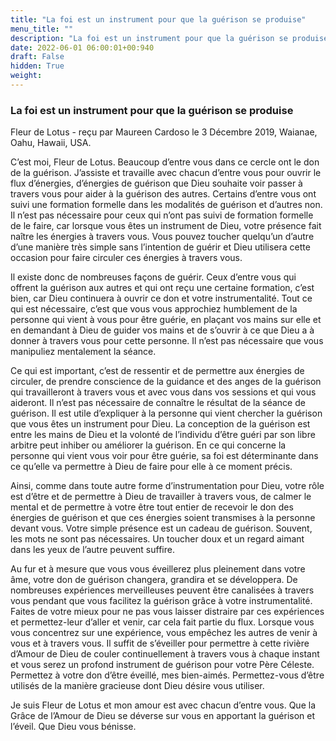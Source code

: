 ```yaml
---
title: "La foi est un instrument pour que la guérison se produise"
menu_title: ""
description: "La foi est un instrument pour que la guérison se produise"
date: 2022-06-01 06:00:01+00:940
draft: False
hidden: True
weight:
---
```

### La foi est un instrument pour que la guérison se produise

Fleur de Lotus - reçu par Maureen Cardoso le 3 Décembre 2019, Waianae, Oahu, Hawaii, USA.

C’est moi, Fleur de Lotus. Beaucoup d’entre vous dans ce cercle ont le don de la guérison. J’assiste et travaille avec chacun d’entre vous pour ouvrir le flux d’énergies, d’énergies de guérison que Dieu souhaite voir passer à travers vous pour aider à la guérison des autres. Certains d’entre vous ont suivi une formation formelle dans les modalités de guérison et d’autres non. Il n’est pas nécessaire pour ceux qui n’ont pas suivi de formation formelle de le faire, car lorsque vous êtes un instrument de Dieu, votre présence fait naître les énergies à travers vous. Vous pouvez toucher quelqu’un d’autre d’une manière très simple sans l’intention de guérir et Dieu utilisera cette occasion pour faire circuler ces énergies à travers vous.

Il existe donc de nombreuses façons de guérir. Ceux d’entre vous qui offrent la guérison aux autres et qui ont reçu une certaine formation, c’est bien, car Dieu continuera à ouvrir ce don et votre instrumentalité. Tout ce qui est nécessaire, c’est que vous vous approchiez humblement de la personne qui vient à vous pour être guérie, en plaçant vos mains sur elle et en demandant à Dieu de guider vos mains et de s’ouvrir à ce que Dieu a à donner à travers vous pour cette personne. Il n’est pas nécessaire que vous manipuliez mentalement la séance.

Ce qui est important, c’est de ressentir et de permettre aux énergies de circuler, de prendre conscience de la guidance et des anges de la guérison qui travailleront à travers vous et avec vous dans vos sessions et qui vous aideront. Il n’est pas nécessaire de connaître le résultat de la séance de guérison. Il est utile d’expliquer à la personne qui vient chercher la guérison que vous êtes un instrument pour Dieu. La conception de la guérison est entre les mains de Dieu et la volonté de l’individu d’être guéri par son libre arbitre peut inhiber ou améliorer la guérison. En ce qui concerne la personne qui vient vous voir pour être guérie, sa foi est déterminante dans ce qu’elle va permettre à Dieu de faire pour elle à ce moment précis.

Ainsi, comme dans toute autre forme d’instrumentation pour Dieu, votre rôle est d’être et de permettre à Dieu de travailler à travers vous, de calmer le mental et de permettre à votre être tout entier de recevoir le don des énergies de guérison et que ces énergies soient transmises à la personne devant vous. Votre simple présence est un cadeau de guérison. Souvent, les mots ne sont pas nécessaires. Un toucher doux et un regard aimant dans les yeux de l’autre peuvent suffire.

Au fur et à mesure que vous vous éveillerez plus pleinement dans votre âme, votre don de guérison changera, grandira et se développera. De nombreuses expériences merveilleuses peuvent être canalisées à travers vous pendant que vous facilitez la guérison grâce à votre instrumentalité. Faites de votre mieux pour ne pas vous laisser distraire par ces expériences et permettez-leur d’aller et venir, car cela fait partie du flux. Lorsque vous vous concentrez sur une expérience, vous empêchez les autres de venir à vous et à travers vous. Il suffit de s’éveiller pour permettre à cette rivière d’Amour de Dieu de couler continuellement à travers vous à chaque instant et vous serez un profond instrument de guérison pour votre Père Céleste. Permettez à votre don d’être éveillé, mes bien-aimés. Permettez-vous d’être utilisés de la manière gracieuse dont Dieu désire vous utiliser.

Je suis Fleur de Lotus et mon amour est avec chacun d’entre vous. Que la Grâce de l’Amour de Dieu se déverse sur vous en apportant la guérison et l’éveil. Que Dieu vous bénisse.
